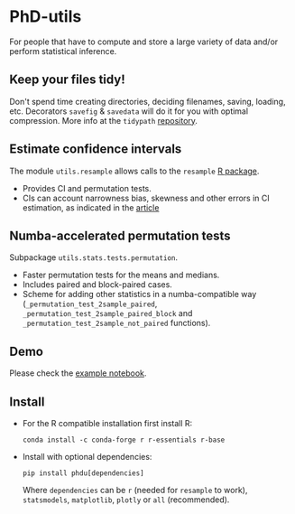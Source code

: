 # PhD-utils

For people that have to compute and store a large variety of data and/or perform statistical inference.

## Keep your files tidy!

Don't spend time creating directories, deciding filenames, saving, loading, etc. Decorators `savefig` & `savedata` will do it for you with optimal compression. More info at the `tidypath` [repository](https://github.com/medinajorge/tidypath).

## Estimate confidence intervals
The module `utils.resample` allows calls to the `resample` [R package](https://cran.r-project.org/web/packages/resample/resample.pdf).
- Provides CI and permutation tests.
- CIs can account narrowness bias, skewness and other errors in CI estimation, as indicated in the [article](https://arxiv.org/abs/1411.5279)

## Numba-accelerated permutation tests
Subpackage `utils.stats.tests.permutation`. 
- Faster permutation tests for the means and medians. 
- Includes paired and block-paired cases.
- Scheme for adding other statistics in a numba-compatible way (`_permutation_test_2sample_paired`, `_permutation_test_2sample_paired_block` and  `_permutation_test_2sample_not_paired` functions).

## Demo
Please check the [example notebook](https://github.com/medinajorge/PhD-utils/blob/master/tests/Example.ipynb).

## Install
- For the R compatible installation first install R:

  ```conda install -c conda-forge r r-essentials r-base```
  
- Install with optional dependencies:

  ```pip install phdu[dependencies]```
  
  Where `dependencies` can be `r` (needed for `resample` to work), `statsmodels`, `matplotlib`, `plotly` or `all` (recommended).
